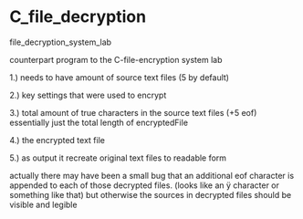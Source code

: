 # C_file_decryption
file_decryption_system_lab

counterpart program to the C-file-encryption system lab

1.) needs to have amount of source text files (5 by default)

2.) key settings that were used to encrypt

3.) total amount of true characters in the source text files (+5 eof) essentially just the total length of encryptedFile

4.) the encrypted text file

5.) as output it recreate original text files to readable form

actually there may have been a small bug that an additional eof character is appended to each of those decrypted files. 
(looks like an ÿ character or something like that)
but otherwise the sources in decrypted files should be visible and legible
